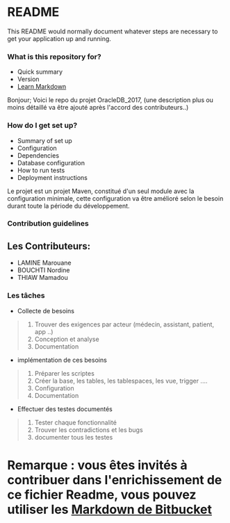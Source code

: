 # README #

This README would normally document whatever steps are necessary to get your application up and running.

### What is this repository for? ###

* Quick summary
* Version
* [Learn Markdown](https://bitbucket.org/tutorials/markdowndemo)

Bonjour;
Voici le repo du projet OracleDB_2017, (une description plus ou moins détaillé va être ajouté après l'accord des contributeurs..) 


### How do I get set up? ###

* Summary of set up
* Configuration
* Dependencies
* Database configuration
* How to run tests
* Deployment instructions

Le projet est un projet Maven, constitué d'un seul module avec la configuration minimale, cette configuration va être amélioré selon le besoin durant toute la période du développement.

### Contribution guidelines ###

## Les Contributeurs:
* LAMINE Marouane
* BOUCHTI Nordine
* THIAW Mamadou

### Les tâches ###

* Collecte de besoins
> 1.   Trouver des exigences par acteur (médecin, assistant, patient, app ..)
> 1.   Conception et analyse
> 1.   Documentation
* implémentation de ces besoins
> 1.   Préparer les scriptes 
> 1.   Créer la base, les tables, les tablespaces, les vue, trigger ....
> 1.   Configuration
> 1.   Documentation
* Effectuer des testes documentés
> 1.   Tester chaque fonctionnalité
> 1.   Trouver les contradictions et les bugs
> 1.   documenter tous les testes

# Remarque : vous êtes invités à contribuer dans l'enrichissement de ce fichier Readme, vous pouvez utiliser les [Markdown de Bitbucket](https://bitbucket.org/tutorials/markdowndemo)